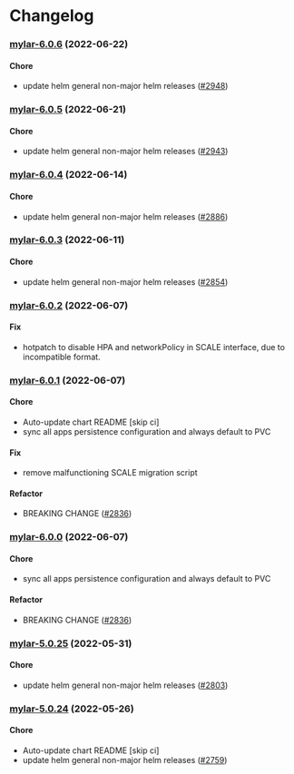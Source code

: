 # Changelog<br>


<a name="mylar-6.0.6"></a>
### [mylar-6.0.6](https://github.com/truecharts/apps/compare/mylar-6.0.5...mylar-6.0.6) (2022-06-22)

#### Chore

* update helm general non-major helm releases ([#2948](https://github.com/truecharts/apps/issues/2948))



<a name="mylar-6.0.5"></a>
### [mylar-6.0.5](https://github.com/truecharts/apps/compare/mylar-6.0.4...mylar-6.0.5) (2022-06-21)

#### Chore

* update helm general non-major helm releases ([#2943](https://github.com/truecharts/apps/issues/2943))



<a name="mylar-6.0.4"></a>
### [mylar-6.0.4](https://github.com/truecharts/apps/compare/mylar-6.0.3...mylar-6.0.4) (2022-06-14)

#### Chore

* update helm general non-major helm releases ([#2886](https://github.com/truecharts/apps/issues/2886))



<a name="mylar-6.0.3"></a>
### [mylar-6.0.3](https://github.com/truecharts/apps/compare/mylar-6.0.2...mylar-6.0.3) (2022-06-11)

#### Chore

* update helm general non-major helm releases ([#2854](https://github.com/truecharts/apps/issues/2854))



<a name="mylar-6.0.2"></a>
### [mylar-6.0.2](https://github.com/truecharts/apps/compare/mylar-6.0.1...mylar-6.0.2) (2022-06-07)

#### Fix

* hotpatch to disable HPA and networkPolicy in SCALE interface, due to incompatible format.



<a name="mylar-6.0.1"></a>
### [mylar-6.0.1](https://github.com/truecharts/apps/compare/mylar-5.0.25...mylar-6.0.1) (2022-06-07)

#### Chore

* Auto-update chart README [skip ci]
* sync all apps persistence configuration and always default to PVC

#### Fix

* remove malfunctioning SCALE migration script

#### Refactor

* BREAKING CHANGE ([#2836](https://github.com/truecharts/apps/issues/2836))



<a name="mylar-6.0.0"></a>
### [mylar-6.0.0](https://github.com/truecharts/apps/compare/mylar-5.0.25...mylar-6.0.0) (2022-06-07)

#### Chore

* sync all apps persistence configuration and always default to PVC

#### Refactor

* BREAKING CHANGE ([#2836](https://github.com/truecharts/apps/issues/2836))



<a name="mylar-5.0.25"></a>
### [mylar-5.0.25](https://github.com/truecharts/apps/compare/mylar-5.0.24...mylar-5.0.25) (2022-05-31)

#### Chore

* update helm general non-major helm releases ([#2803](https://github.com/truecharts/apps/issues/2803))



<a name="mylar-5.0.24"></a>
### [mylar-5.0.24](https://github.com/truecharts/apps/compare/mylar-5.0.23...mylar-5.0.24) (2022-05-26)

#### Chore

* Auto-update chart README [skip ci]
* update helm general non-major helm releases ([#2759](https://github.com/truecharts/apps/issues/2759))



<a name="mylar-5.0.24"></a>
